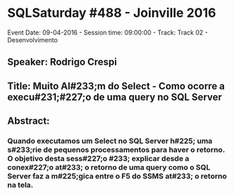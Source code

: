 # SQLSaturday #488 - Joinville 2016
Event Date: 09-04-2016 - Session time: 09:00:00 - Track: Track 02 - Desenvolvimento
## Speaker: Rodrigo Crespi
## Title: Muito Al#233;m do Select - Como ocorre a execu#231;#227;o de uma query no SQL Server
## Abstract:
### Quando executamos um Select no SQL Server h#225; uma s#233;rie de pequenos processamentos para haver o retorno. O objetivo desta sess#227;o #233; explicar desde a conex#227;o at#233; o retorno de uma query como o SQL Server faz a m#225;gica entre o F5 do SSMS at#233; o retorno na tela.


